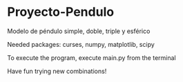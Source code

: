 # Proyecto-Pendulo
Modelo de péndulo simple, doble, triple y esférico

Needed packages: curses, numpy, matplotlib, scipy

To execute the program, execute main.py from the terminal

Have fun trying new combinations!
